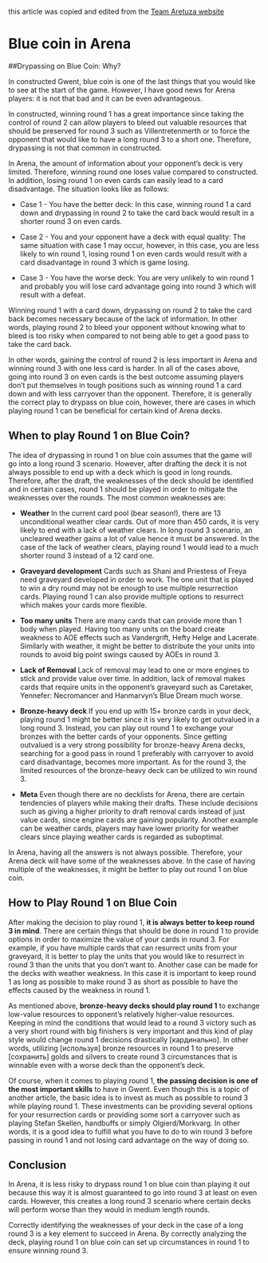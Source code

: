 this article was copied and edited from the [Team Aretuza website](https://teamaretuza.com/homepage/article/blue-coin-in-arena-drypass-or-not-MhEN)

# Blue coin in Arena

##Drypassing on Blue Coin: Why?

In constructed Gwent, blue coin is one of the last things that you would like to see at the start of the game. However, I have good news for Arena players: it is not that bad and it can be even advantageous.

In constructed, winning round 1 has a great importance since taking the control of round 2 can allow players to bleed out valuable resources that should be preserved for round 3 such as Villentretenmerth or to force the opponent that would like to have a long round 3 to a short one. Therefore, drypassing is not that common in constructed.

In Arena, the amount of information about your opponent’s deck is very limited. Therefore, winning round one loses value compared to constructed. In addition, losing round 1 on even cards can easily lead to a card disadvantage. The situation looks like as follows:

-	Case 1 - You have the better deck:
In this case, winning round 1 a card down and drypassing in round 2 to take the card back would result in a shorter round 3 on even cards.

-	Case 2 - You and your opponent have a deck with equal quality: 
The same situation with case 1 may occur, however, in this case, you are less likely to win round 1, losing round 1 on even cards would result with a card disadvantage in round 3 which is game losing.

-	Case 3 - You have the worse deck: 
You are very unlikely to win round 1 and probably you will lose card advantage going into round 3 which will result with a defeat.

Winning round 1 with a card down, drypassing on round 2 to take the card back becomes necessary because of the lack of information. In other words, playing round 2 to bleed your opponent without knowing what to bleed is too risky when compared to not being able to get a good pass to take the card back. 

In other words, gaining the control of round 2 is less important in Arena and winning round 3 with one less card is harder. In all of the cases above, going into round 3 on even cards is the best outcome assuming players don’t put themselves in tough positions such as winning round 1 a card down and with less carryover than the opponent. Therefore, it is generally the correct play to drypass on blue coin, however, there are cases in which playing round 1 can be beneficial for certain kind of Arena decks.

## When to play Round 1 on Blue Coin?

The idea of drypassing in round 1 on blue coin assumes that the game will go into a long round 3 scenario. However, after drafting the deck it is not always possible to end up with a deck which is good in long rounds. Therefore, after the draft, the weaknesses of the deck should be identified and in certain cases, round 1 should be played in order to mitigate the weaknesses over the rounds. The most common weaknesses are:

- **Weather**
In the current card pool (bear season!), there are 13 unconditional weather clear cards. Out of more than 450 cards, it is very likely to end with a lack of weather clears. In long round 3 scenario, an uncleared weather gains a lot of value hence it must be answered. In the case of the lack of weather clears, playing round 1 would lead to a much shorter round 3 instead of a 12 card one.

- **Graveyard development**
Cards such as Shani and Priestess of Freya need graveyard developed in order to work. The one unit that is played to win a dry round may not be enough to use multiple resurrection cards. Playing round 1 can also provide multiple options to resurrect which makes your cards more flexible.

- **Too many units**
There are many cards that can provide more than 1 body when played. Having too many units on the board create weakness to AOE effects such as Vandergrift, Hefty Helge and Lacerate. Similarly with weather, it might be better to distribute the your units into rounds to avoid big point swings caused by AOEs in round 3.

- **Lack of Removal**
Lack of removal may lead to one or more engines to stick and provide value over time. In addition, lack of removal makes cards that require units in the opponent’s graveyard such as Caretaker, Yennefer: Necromancer and Hanmarvyn’s Blue Dream much worse.

- **Bronze-heavy deck**
If you end up with 15+ bronze cards in your deck, playing round 1 might be better since it is very likely to get outvalued in a long round 3. Instead, you can play out round 1 to exchange your bronzes with the better cards of your opponents. Since getting outvalued is a very strong possibility for bronze-heavy Arena decks, searching for a good pass in round 1 preferably with carryover to avoid card disadvantage, becomes more important. As for the round 3, the limited resources of the bronze-heavy deck can be utilized to win round 3.

- **Meta**
Even though there are no decklists for Arena, there are certain tendencies of players while making their drafts. These include decisions such as giving a higher priority to draft removal cards instead of just value cards, since engine cards are gaining popularity. Another example can be weather cards, players may have lower priority for weather clears since playing weather cards is regarded as suboptimal.

In Arena, having all the answers is not always possible. Therefore, your Arena deck will have some of the weaknesses above. In the case of having multiple of the weaknesses, it might be better to play out round 1 on blue coin.

## How to Play Round 1 on Blue Coin

After making the decision to play round 1, **it is always better to keep round 3 in mind**. There are certain things that should be done in round 1 to provide options in order to maximize the value of your cards in round 3. For example, if you have multiple cards that can resurrect units from your graveyard, it is better to play the units that you would like to resurrect in round 3 than the units that you don’t want to. Another case can be made for the decks with weather weakness. In this case it is important to keep round 1 as long as possible to make round 3 as short as possible to have the effects caused by the weakness in round 1.

As mentioned above, **bronze-heavy decks should play round 1** to exchange low-value resources to opponent’s relatively higher-value resources. Keeping in mind the conditions that would lead to a round 3 victory such as a very short round with big finishers is very important and this kind of play style would change round 1 decisions drastically [кардинально]. In other words, utilizing [используя] bronze resources in round 1 to preserve [сохранить] golds and silvers to create round 3 circumstances that is winnable even with a worse deck than the opponent’s deck.

Of course, when it comes to playing round 1, **the passing decision is one of the most important skills** to have in Gwent. Even though this is a topic of another article, the basic idea is to invest as much as possible to round 3 while playing round 1. These investments can be providing several options for your resurrection cards or providing some sort a carryover such as playing Stefan Skellen, handbuffs or simply Olgierd/Morkvarg. In other words, it is a good idea to fulfill what you have to do to win round 3 before passing in round 1 and not losing card advantage on the way of doing so.

## Conclusion

In Arena, it is less risky to drypass round 1 on blue coin than playing it out because this way it is almost guaranteed to go into round 3 at least on even cards. However, this creates a long round 3 scenario where certain decks will perform worse than they would in medium length rounds.

Correctly identifying the weaknesses of your deck in the case of a long round 3 is a key element to succeed in Arena. By correctly analyzing the deck, playing round 1 on blue coin can set up circumstances in round 1 to ensure winning round 3.


